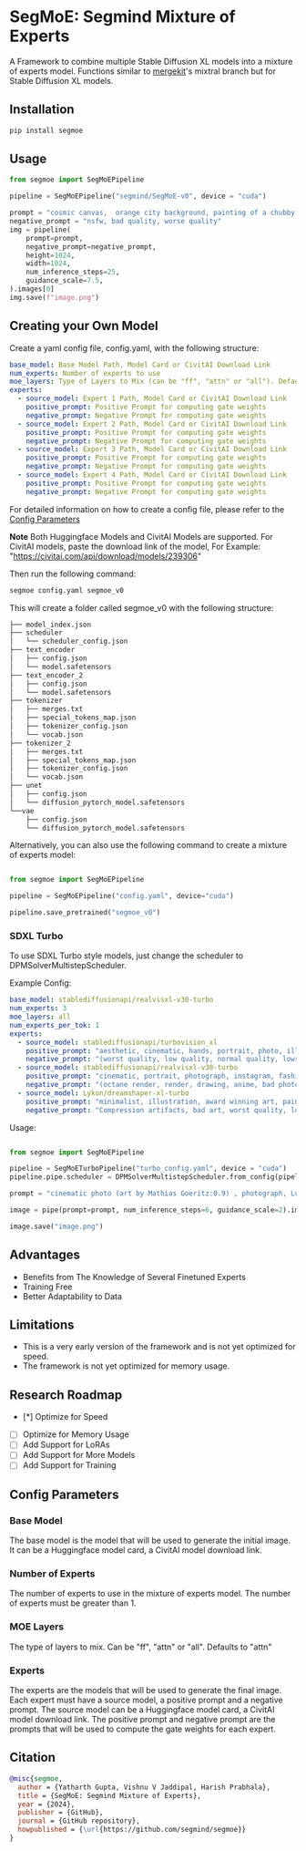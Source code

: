 # SegMoE: Segmind Mixture of Experts

A Framework to combine multiple Stable Diffusion XL models into a mixture of experts model. Functions similar to [mergekit](https://github.com/cg123/mergekit)'s mixtral branch but for Stable Diffusion XL models.

## Installation

```bash
pip install segmoe
```

## Usage

```python
from segmoe import SegMoEPipeline

pipeline = SegMoEPipeline("segmind/SegMoE-v0", device = "cuda")

prompt = "cosmic canvas,  orange city background, painting of a chubby cat"
negative_prompt = "nsfw, bad quality, worse quality"
img = pipeline(
    prompt=prompt,
    negative_prompt=negative_prompt,
    height=1024,
    width=1024,
    num_inference_steps=25,
    guidance_scale=7.5,
).images[0]
img.save(f"image.png")
```

## Creating your Own Model

Create a yaml config file, config.yaml, with the following structure:

```yaml
base_model: Base Model Path, Model Card or CivitAI Download Link
num_experts: Number of experts to use
moe_layers: Type of Layers to Mix (can be "ff", "attn" or "all"). Defaults to "attn"
experts:
  - source_model: Expert 1 Path, Model Card or CivitAI Download Link
    positive_prompt: Positive Prompt for computing gate weights
    negative_prompt: Negative Prompt for computing gate weights
  - source_model: Expert 2 Path, Model Card or CivitAI Download Link
    positive_prompt: Positive Prompt for computing gate weights
    negative_prompt: Negative Prompt for computing gate weights
  - source_model: Expert 3 Path, Model Card or CivitAI Download Link
    positive_prompt: Positive Prompt for computing gate weights
    negative_prompt: Negative Prompt for computing gate weights
  - source_model: Expert 4 Path, Model Card or CivitAI Download Link
    positive_prompt: Positive Prompt for computing gate weights
    negative_prompt: Negative Prompt for computing gate weights
```

For detailed information on how to create a config file, please refer to the [Config Parameters](#config-parameters)

**Note**
Both Huggingface Models and CivitAI Models are supported. For CivitAI models, paste the download link of the model, For Example: "https://civitai.com/api/download/models/239306"

Then run the following command:

```bash
segmoe config.yaml segmoe_v0
```

This will create a folder called segmoe_v0 with the following structure:

```bash
├── model_index.json
├── scheduler
│   └── scheduler_config.json
├── text_encoder
│   ├── config.json
│   └── model.safetensors
├── text_encoder_2
│   ├── config.json
│   └── model.safetensors
├── tokenizer
│   ├── merges.txt
│   ├── special_tokens_map.json
│   ├── tokenizer_config.json
│   └── vocab.json
├── tokenizer_2
│   ├── merges.txt
│   ├── special_tokens_map.json
│   ├── tokenizer_config.json
│   └── vocab.json
├── unet
│   ├── config.json
│   └── diffusion_pytorch_model.safetensors
└──vae
    ├── config.json
    └── diffusion_pytorch_model.safetensors
```

Alternatively, you can also use the following command to create a mixture of experts model:

```python

from segmoe import SegMoEPipeline

pipeline = SegMoEPipeline("config.yaml", device="cuda")

pipeline.save_pretrained("segmoe_v0")
```

### SDXL Turbo

To use SDXL Turbo style models, just change the scheduler to DPMSolverMultistepScheduler.

Example Config:

```yaml
base_model: stablediffusionapi/realvisxl-v30-turbo
num_experts: 3
moe_layers: all
num_experts_per_tok: 1
experts:
  - source_model: stablediffusionapi/turbovision_xl
    positive_prompt: "aesthetic, cinematic, hands, portrait, photo, illustration, 8K, hyperdetailed, origami, man, woman, supercar"
    negative_prompt: "(worst quality, low quality, normal quality, lowres, low details, oversaturated, undersaturated, overexposed, underexposed, grayscale, bw, bad photo, bad photography, bad art:1.4), (watermark, signature, text font, username, error, logo, words, letters, digits, autograph, trademark, name:1.2), (blur, blurry, grainy), morbid, ugly, asymmetrical, mutated malformed, mutilated, poorly lit, bad shadow, draft, cropped, out of frame, cut off, censored, jpeg artifacts, out of focus, glitch, duplicate, (airbrushed, cartoon, anime, semi-realistic, cgi, render, blender, digital art, manga, amateur:1.3), (3D ,3D Game, 3D Game Scene, 3D Character:1.1), (bad hands, bad anatomy, bad body, bad face, bad teeth, bad arms, bad legs, deformities:1.3)"
  - source_model: stablediffusionapi/realvisxl-v30-turbo
    positive_prompt: "cinematic, portrait, photograph, instagram, fashion, movie, macro shot, 8K, RAW, hyperrealistic, ultra realistic,"
    negative_prompt: "(octane render, render, drawing, anime, bad photo, bad photography:1.3), (worst quality, low quality, blurry:1.2), (bad teeth, deformed teeth, deformed lips), (bad anatomy, bad proportions:1.1), (deformed iris, deformed pupils), (deformed eyes, bad eyes), (deformed face, ugly face, bad face), (deformed hands, bad hands, fused fingers), morbid, mutilated, mutation, disfigured"
  - source_model: Lykon/dreamshaper-xl-turbo 
    positive_prompt: "minimalist, illustration, award winning art, painting, impressionist, comic, colors, sketch, pencil drawing,"
    negative_prompt: "Compression artifacts, bad art, worst quality, low quality, plastic, fake, bad limbs, conjoined, featureless, bad features, incorrect objects, watermark, ((signature):1.25), logo"
```

Usage:

```python

from segmoe import SegMoEPipeline

pipeline = SegMoETurboPipeline("turbo_config.yaml", device = "cuda")
pipeline.pipe.scheduler = DPMSolverMultistepScheduler.from_config(pipeline.pipe.scheduler.config)

prompt = "cinematic photo (art by Mathias Goeritz:0.9) , photograph, Lush Girlfriend, looking at the camera smiling, Rich ginger hair, Winter, tilt shift, Horror, specular lighting, film grain, Samsung Galaxy, F/5, (cinematic still:1.2), freckles . 35mm photograph, film, bokeh, professional, 4k, highly detailed"

image = pipe(prompt=prompt, num_inference_steps=6, guidance_scale=2).images[0]  

image.save("image.png")
```

## Advantages
+ Benefits from The Knowledge of Several Finetuned Experts
+ Training Free
+ Better Adaptability to Data

## Limitations
+ This is a very early version of the framework and is not yet optimized for speed.
+ The framework is not yet optimized for memory usage.

## Research Roadmap
- [*] Optimize for Speed
- [ ] Optimize for Memory Usage
- [ ] Add Support for LoRAs
- [ ] Add Support for More Models
- [ ] Add Support for Training

## Config Parameters

### Base Model

The base model is the model that will be used to generate the initial image. It can be a Huggingface model card, a CivitAI model download link. 

### Number of Experts

The number of experts to use in the mixture of experts model. The number of experts must be greater than 1.

### MOE Layers

The type of layers to mix. Can be "ff", "attn" or "all". Defaults to "attn"

### Experts

The experts are the models that will be used to generate the final image. Each expert must have a source model, a positive prompt and a negative prompt. The source model can be a Huggingface model card, a CivitAI model download link. The positive prompt and negative prompt are the prompts that will be used to compute the gate weights for each expert.

## Citation

```bibtex
@misc{segmoe,
  author = {Yatharth Gupta, Vishnu V Jaddipal, Harish Prabhala},
  title = {SegMoE: Segmind Mixture of Experts},
  year = {2024},
  publisher = {GitHub},
  journal = {GitHub repository},
  howpublished = {\url{https://github.com/segmind/segmoe}}
}
```
